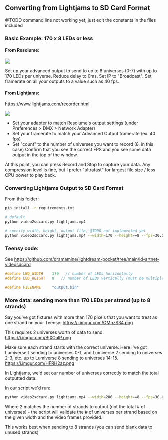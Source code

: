 ## Converting from Lightjams to SD Card Format

@TODO command line not working yet, just edit the constants in the files included

### Basic Example: 170 x 8 LEDs or less

#### From Resolume:
![](https://i.imgur.com/jnTsAPk.png)

Set up your advanced output to send to up to 8 universes (0-7) with up to 170 LEDs per universe.
Reduce delay to 0ms.
Set IP to "Broadcast".
Set framerate on all your outputs to a value such as 40 fps.

#### From Lightjams:

https://www.lightjams.com/recorder.html

![](https://i.imgur.com/osEPK6G.png)

- Set your adapter to match Resolume's output settings (under Preferences > DMX > Network Adapter)
- Set your framerate to match your Advanced Output framerate (ex. 40 fps)
- Set "count" to the number of universes you want to record (8, in this case)
Confirm that you see the correct FPS and you see some data output in the top of the window.

At this point, you can press Record and Stop to capture your data. Any compression level is fine, but I prefer "ultrafast" for largest file size / less CPU power to play back.


### Converting Lightjams Output to SD Card Format

From this folder:

```bash
pip install -r requirements.txt

# default
python video2sdcard.py lightjams.mp4

# specify width, height, output file, @TODO not implemented yet
python video2sdcard.py lightjams.mp4 --width=170 --height==8 --fps=30.0 --output=output.bin
```

### Teensy code:

See https://github.com/dramamine/lightdream-pocket/tree/main/ld-artnet-videosdcard

```c++
#define LED_WIDTH    170   // number of LEDs horizontally
#define LED_HEIGHT   8   // number of LEDs vertically (must be multiple of 8)

#define FILENAME     "output.bin"
```


### More data: sending more than 170 LEDs per strand (up to 8 strands)

Say you've got fixtures with more than 170 pixels that you want to treat as one strand on your Teensy:
https://i.imgur.com/OMnzS34.png

This requires 2 universes worth of data to send.
https://i.imgur.com/BjXOalP.png

Make sure each strand starts with the correct universe. Here I've got Lumiverse 1 sending to universes 0-1, and Lumiverse 2 sending to universes 2-3, etc. up to Lumiverse 8 sending to universes 14-15.
https://i.imgur.com/HFRH2az.png

In Lightjams, we'd set our number of universes correctly to match the total outputted data.

In our script we'd run:

```bash
python video2sdcard.py lightjams.mp4 --width=200 --height==8 --fps=30.0 --output=output.bin
```

Where 2 matches the number of strands to output (not the total # of universes) - the script will validate the # of universes per strand based on the given width and the video frames provided.

This works best when sending to 8 strands (you can send blank data to unused strands)